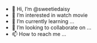 - 👋 Hi, I’m @sweetiedaisy
- 👀 I’m interested in watch movie
- 🌱 I’m currently learning ...
- 💞️ I’m looking to collaborate on ...
- 📫 How to reach me ...

<!---
sweetiedaisy/sweetiedaisy is a ✨ special ✨ repository because its `README.md` (this file) appears on your GitHub profile.
You can click the Preview link to take a look at your changes.
--->
